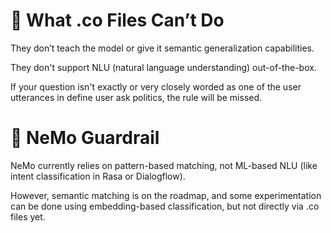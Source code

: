 # 🚫 What .co Files Can’t Do

They don’t teach the model or give it semantic generalization capabilities.

They don't support NLU (natural language understanding) out-of-the-box.

If your question isn't exactly or very closely worded as one of the user utterances in define user ask politics, the rule will be missed.

# 🚫 NeMo Guardrail

NeMo currently relies on pattern-based matching, not ML-based NLU (like intent classification in Rasa or Dialogflow).

However, semantic matching is on the roadmap, and some experimentation can be done using embedding-based classification, but not directly via .co files yet.
